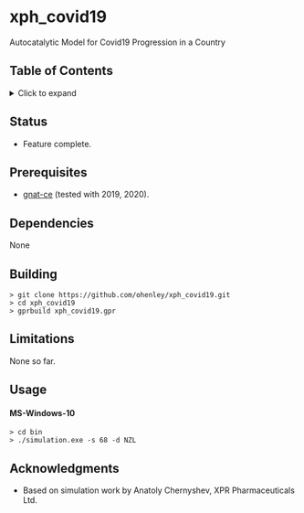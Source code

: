 # xph_covid19

Autocatalytic Model for Covid19 Progression in a Country

## Table of Contents
<details>
<summary>Click to expand</summary>

1. [Status](#Status)
2. [Prerequisites](#Prerequisites)  
3. [Dependencies](#Dependencies)
4. [Building](#Building)
5. [Limitations](#Limitations)
6. [Usage](#Usage)
7. [Acknowledgments](#Acknowledgments)

</details>

## Status
- Feature complete.

## Prerequisites
- [gnat-ce](https://www.adacore.com/download) (tested with 2019, 2020).

## Dependencies
None

## Building
```
> git clone https://github.com/ohenley/xph_covid19.git
> cd xph_covid19
> gprbuild xph_covid19.gpr
```

## Limitations
None so far.

## Usage
#### MS-Windows-10
```
> cd bin
> ./simulation.exe -s 68 -d NZL
```

## Acknowledgments
- Based on simulation work by Anatoly Chernyshev, XPR Pharmaceuticals Ltd.
